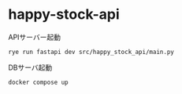 # happy-stock-api
APIサーバー起動
```
rye run fastapi dev src/happy_stock_api/main.py
```

DBサーバ起動
```
docker compose up
```